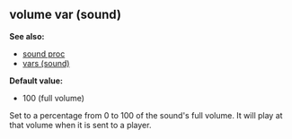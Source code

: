 ## volume var (sound)
**See also:**
*   [sound proc](/proc/sound)
*   [vars (sound)](/sound/var)
<!-- -->
**Default value:**
*   100 (full volume)


Set to a percentage from 0 to 100 of the sound\'s full volume.
It will play at that volume when it is sent to a player.